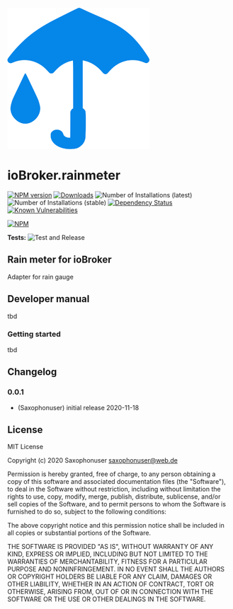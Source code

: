 ![Logo](admin/rainmeter.png)
# ioBroker.rainmeter

[![NPM version](http://img.shields.io/npm/v/iobroker.rainmeter.svg)](https://www.npmjs.com/package/iobroker.rainmeter)
[![Downloads](https://img.shields.io/npm/dm/iobroker.rainmeter.svg)](https://www.npmjs.com/package/iobroker.rainmeter)
![Number of Installations (latest)](http://iobroker.live/badges/rainmeter-installed.svg)
![Number of Installations (stable)](http://iobroker.live/badges/rainmeter-stable.svg)
[![Dependency Status](https://img.shields.io/david/Author/iobroker.rainmeter.svg)](https://david-dm.org/Author/iobroker.rainmeter)
[![Known Vulnerabilities](https://snyk.io/test/github/Author/ioBroker.rainmeter/badge.svg)](https://snyk.io/test/github/Author/ioBroker.rainmeter)

[![NPM](https://nodei.co/npm/iobroker.rainmeter.png?downloads=true)](https://nodei.co/npm/iobroker.rainmeter/)

**Tests:** ![Test and Release](https://github.com/Author/ioBroker.rainmeter/workflows/Test%20and%20Release/badge.svg)

## Rain meter for ioBroker

Adapter for rain gauge

## Developer manual
tbd

### Getting started

tbd 

## Changelog

### 0.0.1
* (Saxophonuser) initial release 2020-11-18

## License
MIT License

Copyright (c) 2020 Saxophonuser <saxophonuser@web.de>

Permission is hereby granted, free of charge, to any person obtaining a copy
of this software and associated documentation files (the "Software"), to deal
in the Software without restriction, including without limitation the rights
to use, copy, modify, merge, publish, distribute, sublicense, and/or sell
copies of the Software, and to permit persons to whom the Software is
furnished to do so, subject to the following conditions:

The above copyright notice and this permission notice shall be included in all
copies or substantial portions of the Software.

THE SOFTWARE IS PROVIDED "AS IS", WITHOUT WARRANTY OF ANY KIND, EXPRESS OR
IMPLIED, INCLUDING BUT NOT LIMITED TO THE WARRANTIES OF MERCHANTABILITY,
FITNESS FOR A PARTICULAR PURPOSE AND NONINFRINGEMENT. IN NO EVENT SHALL THE
AUTHORS OR COPYRIGHT HOLDERS BE LIABLE FOR ANY CLAIM, DAMAGES OR OTHER
LIABILITY, WHETHER IN AN ACTION OF CONTRACT, TORT OR OTHERWISE, ARISING FROM,
OUT OF OR IN CONNECTION WITH THE SOFTWARE OR THE USE OR OTHER DEALINGS IN THE
SOFTWARE.